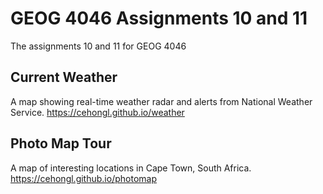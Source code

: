 # GEOG 4046 Assignments 10 and 11
The assignments 10 and 11 for GEOG 4046

## Current Weather
A map showing real-time weather radar and alerts from National Weather Service. 
<https://cehongl.github.io/weather>

## Photo Map Tour
A map of interesting locations in Cape Town, South Africa. https://cehongl.github.io/photomap
